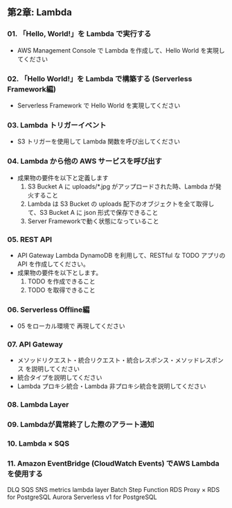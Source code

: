 ## 第2章: Lambda
### 01. 「Hello, World!」を Lambda で実行する
- AWS Management Console で Lambda を作成して、Hello World を実現してください

### 02. 「Hello World!」を Lambda で構築する (Serverless Framework編)
- Serverless Framework で Hello World を実現してください

### 03. Lambda トリガーイベント
- S3 トリガーを使用して Lambda 関数を呼び出してください

### 04. Lambda から他の AWS サービスを呼び出す
- 成果物の要件を以下と定義します
  1. S3 Bucket A に uploads/*.jpg がアップロードされた時、Lambda が発火すること
  2. Lambda は S3 Bucket の uploads 配下のオブジェクトを全て取得して、S3 Bucket A に json 形式で保存できること
  3. Server Frameworkで動く状態になっていること

### 05. REST API
- API Gateway Lambda DynamoDB を利用して、RESTful な TODO アプリの API を作成してください。
- 成果物の要件を以下とします。
  1. TODO を作成できること
  2. TODO を取得できること

### 06. Serverless Offline編
- 05 をローカル環境で 再現してください

### 07. API Gateway
- メソッドリクエスト・統合リクエスト・統合レスポンス・メソッドレスポンス を説明してください
- 統合タイプを説明してください
- Lambda プロキシ統合・Lambda 非プロキシ統合を説明してください
### 08. Lambda Layer

### 09. Lambdaが異常終了した際のアラート通知

### 10. Lambda × SQS

### 11. Amazon EventBridge (CloudWatch Events) でAWS Lambdaを使用する

DLQ SQS SNS
metrics
lambda layer
Batch
Step Function
RDS Proxy × RDS for PostgreSQL
Aurora Serverless v1 for PostgreSQL